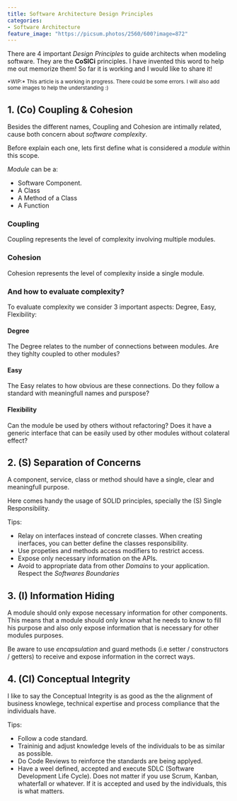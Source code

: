 ```yaml
---
title: Software Architecture Design Principles
categories:
- Software Architecture
feature_image: "https://picsum.photos/2560/600?image=872"
---
```


There are 4 important *Design Principles* to guide architects when modeling software. They are the **CoSICi** principles. I have invented this word to help me out memorize them! So far it is working and I would like to share it!

<!-- more -->

<small>
*WIP:* This article is a working in progress. There could be some errors. I will also add some images to help the understanding :)
</small>

## 1. (Co) Coupling & Cohesion

Besides the different names, Coupling and Cohesion are intimally related, cause 
both concern about *software complexity*.

Before explain each one, lets first define what is considered a *module* within this scope.

*Module* can be a:

- Software Component.
- A Class
- A Method of a Class
- A Function

### Coupling

Coupling represents the level of complexity involving multiple modules.

### Cohesion

Cohesion represents the level of complexity inside a single module.

### And how to evaluate complexity?

To evaluate complexity we consider 3 important aspects: Degree, Easy, Flexibility:

#### Degree

The Degree relates to the number of connections between modules. Are they tighlty coupled
to other modules?

#### Easy

The Easy relates to how obvious are these connections. Do they follow a standard with meaningfull names and purspose?

#### Flexibility

Can the module be used by others without refactoring? Does it have a generic interface that can be easily used by other modules without colateral effect?


## 2. (S) Separation of Concerns

A component, service, class or method should have a single, clear and meaningfull purpose. 

Here comes handy the usage of SOLID principles, specially the (S) Single Responsibility.

Tips:

- Relay on interfaces instead of concrete classes. When creating inerfaces, you can better define the classes responsibility.
- Use propeties and methods access modifiers to restrict access.
- Expose only necessary information on the APIs.
- Avoid to appropriate data from other *Domains* to your application. Respect the *Softwares Boundaries*

## 3. (I) Information Hiding

A module should only expose necessary information for other components. This means that a module
should only know what he needs to know to fill his purpose and also only expose information that is necessary for other modules purposes.

Be aware to use *encapsulation* and guard methods (i.e setter / constructors / getters) to receive and expose information in the correct ways.

## 4. (CI) Conceptual Integrity

I like to say the Conceptual Integrity is as good as the the alignment of business knowlege, technical expertise and process compliance that the individuals have.

Tips:

- Follow a code standard.
- Traininig and adjust knowledge levels of the individuals to be as similar as possible.
- Do Code Reviews to reinforce the standards are being applyed.
- Have a weel defined, accepted and execute SDLC (Software Development Life Cycle). Does not matter if you use Scrum, Kanban, whaterfall or whatever. If it is accepted and used by the individuals, this is what matters.



